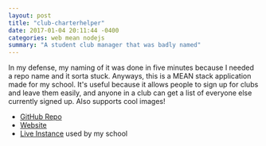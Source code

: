 ```yaml
---
layout: post
title: "club-charterhelper"
date: 2017-01-04 20:11:44 -0400
categories: web mean nodejs
summary: "A student club manager that was badly named"
---
```


In my defense, my naming of it was done in five minutes because I needed a repo
name and it sorta stuck. Anyways, this is a MEAN stack application made for my
school. It's useful because it allows people to sign up for clubs and leave them
easily, and anyone in a club can get a list of everyone else currently signed up.
Also supports cool images!

* [GitHub Repo][repo]
* [Website][site]
* [Live Instance][demo] used by my school

[repo]: https://github.com/h313/club-charterhelper
[site]: http://h313.github.io/club-charterhelper
[demo]: https://club-charterhelper.rhcloud.com
